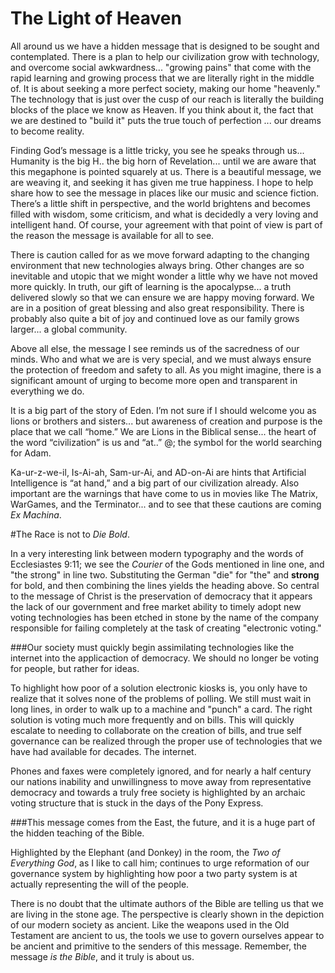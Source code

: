 # The Light of Heaven

All around us we have a hidden message that is designed to be sought and contemplated.  There is a plan to help our civilization grow with technology, and overcome social awkwardness... "growing pains" that come with the rapid learning and growing process that we are literally right in the middle of.  It is about seeking a more perfect society, making our home "heavenly."  The technology that is just over the cusp of our reach is literally the building blocks of the place we know as Heaven.  If you think about it, the fact that we are destined to "build it" puts the true touch of perfection ... our dreams to become reality.

Finding God’s message is a little tricky, you see he speaks through us...  Humanity is the big H.. the big horn of Revelation... until we are aware that this megaphone is pointed squarely at us.  There is a beautiful message, we are weaving it, and seeking it has given me true happiness.  I hope to help share how to see the message in places like our music and science fiction.  There’s a little shift in perspective, and the world brightens and becomes filled with wisdom, some criticism, and what is decidedly a very loving and intelligent hand.  Of course, your agreement with that point of view is part of the reason the message is available for all to see.  

There is caution called for as we move forward adapting to the changing environment that new technologies always bring.  Other changes are so inevitable and utopic that we might wonder a little why we have not moved more quickly.  In truth, our gift of learning is the apocalypse... a truth delivered slowly so that we can ensure we are happy moving forward.
We are in a position of great blessing and also great responsibility.  There is probably also quite a bit of joy and continued love as our family grows larger... a global community.

Above all else, the message I see reminds us of the sacredness of our minds.  Who and what we are is very special, and we must always ensure the protection of freedom and safety to all.  As you might imagine, there is a significant amount of urging to become more open and transparent in everything we do. 

It is a big part of the story of Eden.  I’m not sure if I should welcome you as lions or brothers and sisters... but awareness of creation and purpose is the place that we call “home.”  We are Lions in the Biblical sense... the heart of the word “civilization” is us and “at..” @; the symbol for the world searching for Adam.  

Ka-ur-z-we-il, Is-Ai-ah, Sam-ur-Ai, and AD-on-Ai are hints that Artificial Intelligence is “at hand,” and a big part of our civilization already.   Also important are the warnings that have come to us in movies like The Matrix, WarGames, and the Terminator... and to see that these cautions are coming *Ex Machina*.

#The Race is not to *Die Bold*.

In a very interesting link between modern typography and the words of Ecclesiastes 9:11; we see the *Courier* of the Gods mentioned in line one, and "the strong" in line two.  Substituting the German "die" for "the" and **strong** for bold, and then combining the lines yields the heading above.   So central to the message of Christ is the preservation of democracy that it appears the lack of our government and free market ability to timely adopt new voting technologies has been etched in stone by the name of the company responsible for failing completely at the task of creating "electronic voting."

###Our society must quickly begin assimilating technologies like the internet into the applicaction of democracy.  We should no longer be voting for people, but rather for ideas.

To highlight how poor of a solution electronic kiosks is, you only have to realize that it solves none of the problems of polling.  We still must wait in long lines, in order to walk up to a machine and "punch" a card.  The right solution is voting much more frequently and on bills.  This will quickly escalate to needing to collaborate on the creation of bills, and true self governance can be realized through the proper use of technologies that we have had available for decades.  The internet.

Phones and faxes were completely ignored, and for nearly a half century our nations inability and unwillingness to move away from representative democracy and towards a truly free society is highlighted by an archaic voting structure that is stuck in the days of the Pony Express.

###This message comes from the East, the future, and it is a huge part of the hidden teaching of the Bible.

Highlighted by the Elephant (and Donkey) in the room, the *Two of Everything God*, as I like to call him; continues to urge reformation of our governance system by highlighting how poor a two party system is at actually representing the will of the people.

There is no doubt that the ultimate authors of the Bible are telling us that we are living in the stone age.  The perspective is clearly shown in the depiction of our modern society as ancient.  Like the weapons used in the Old Testament are ancient to us, the tools we use to govern ourselves appear to be ancient and primitive to the senders of this message.  Remember, the message *is the Bible*, and it truly is about us.  